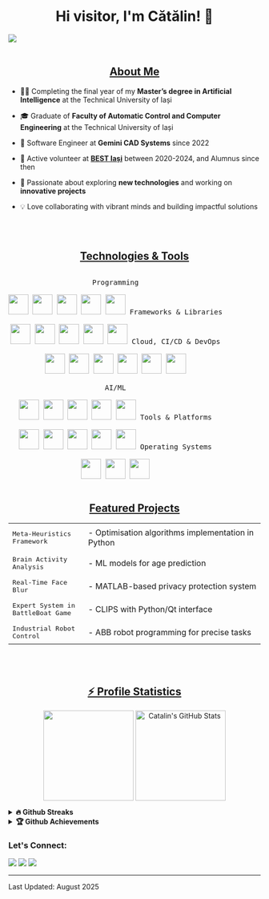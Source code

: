 <h1 align="center">Hi visitor, I'm Cătălin! 👋</h1>
<img src="https://user-images.githubusercontent.com/77922144/165688795-9630989c-6bff-4756-9d73-c8d031f1fd8e.svg"/>
<br><br>

<h2 align="center"><u>About Me</u></h2>
<p align="center">

 - 👨‍🎓 Completing the final year of my **Master’s degree in Artificial Intelligence** at the Technical University of Iași
 
 - 🎓 Graduate of **Faculty of Automatic Control and Computer Engineering** at the Technical University of Iași
 
 - 💼 Software Engineer at **Gemini CAD Systems** since 2022
 
 - 🌟 Active volunteer at <a href="https://bestis.ro/">**BEST Iași**</a> between 2020-2024, and Alumnus since then
 
 - 🌱 Passionate about exploring **new technologies** and working on **innovative projects**
 
 - 💡 Love collaborating with vibrant minds and building impactful solutions

</p>
<br>
<br>

<h2 align="center"><u>Technologies & Tools</u></h2>
<p style="display: inline-block;" align="center">
  <kbd>
    <kbd>Programming</kbd><br><br>
    <img width="40px" src="https://cdn.jsdelivr.net/gh/devicons/devicon/icons/cplusplus/cplusplus-original.svg" />
    <img width="40px" src="https://cdn.jsdelivr.net/gh/devicons/devicon/icons/rust/rust-original.svg" />
    <img width="40px" src="https://cdn.jsdelivr.net/gh/devicons/devicon/icons/python/python-original.svg" />
    <img width="40px" src="https://cdn.jsdelivr.net/gh/devicons/devicon/icons/java/java-original.svg" />
    <img width="40px" src="https://cdn.jsdelivr.net/gh/devicons/devicon/icons/matlab/matlab-original.svg" />
  </kbd>
  <kbd>
    <kbd>Frameworks & Libraries</kbd><br><br>
    <img width="40px" src="https://cdn.jsdelivr.net/gh/devicons/devicon/icons/qt/qt-original.svg" />
    <img width="40px" src="https://cdn.jsdelivr.net/gh/devicons/devicon/icons/react/react-original.svg" />
    <img width="40px" src="https://cdn.jsdelivr.net/gh/devicons/devicon/icons/flask/flask-original.svg" />
    <img width="40px" src="https://cdn.jsdelivr.net/gh/devicons/devicon/icons/opencv/opencv-original.svg" />
    <img width="40px" src="https://cdn.jsdelivr.net/gh/devicons/devicon/icons/hadoop/hadoop-original-wordmark.svg" />
  </kbd>
  <kbd>
    <kbd>Cloud, CI/CD & DevOps</kbd><br><br>
    <img width="40px" src="https://cdn.jsdelivr.net/gh/devicons/devicon/icons/docker/docker-plain-wordmark.svg" />
    <img width="40px" src="https://cdn.jsdelivr.net/gh/devicons/devicon/icons/amazonwebservices/amazonwebservices-original-wordmark.svg" />
    <img width="40px" src="https://cdn.jsdelivr.net/gh/devicons/devicon/icons/firebase/firebase-plain-wordmark.svg" />
    <img width="40px" src="https://cdn.jsdelivr.net/gh/devicons/devicon/icons/jenkins/jenkins-original.svg" />
    <img width="40px" src="https://cdn.jsdelivr.net/gh/devicons/devicon/icons/git/git-original.svg" />
    <img width="40px" src="https://cdn.jsdelivr.net/gh/devicons/devicon/icons/gitlab/gitlab-original.svg" />
  </kbd>
  <br><br>
  <kbd>
    <kbd>AI/ML</kbd><br><br>
    <img width="40px" src="https://cdn.jsdelivr.net/gh/devicons/devicon/icons/pytorch/pytorch-plain-wordmark.svg" />
    <img width="40px" src="https://cdn.jsdelivr.net/gh/devicons/devicon/icons/tensorflow/tensorflow-original.svg" />
    <img width="40px" src="https://cdn.jsdelivr.net/gh/devicons/devicon/icons/scikitlearn/scikitlearn-original.svg" />
    <img width="40px" src="https://cdn.jsdelivr.net/gh/devicons/devicon/icons/numpy/numpy-original.svg" />
    <img width="40px" src="https://cdn.jsdelivr.net/gh/devicons/devicon/icons/pandas/pandas-plain-wordmark.svg" />
  </kbd>
  <kbd>
    <kbd>Tools & Platforms</kbd><br><br>
    <img width="40px" src="https://cdn.jsdelivr.net/gh/devicons/devicon/icons/vscode/vscode-original.svg" />
    <img width="40px" src="https://cdn.jsdelivr.net/gh/devicons/devicon/icons/jupyter/jupyter-original-wordmark.svg" />
    <img width="40px" src="https://cdn.jsdelivr.net/gh/devicons/devicon/icons/googlecolab/googlecolab-plain.svg" />   
    <img width="40px" src="https://cdn.jsdelivr.net/gh/devicons/devicon/icons/vercel/vercel-original-wordmark.svg" />
    <img width="40px" src="https://cdn.jsdelivr.net/gh/devicons/devicon/icons/wordpress/wordpress-plain-wordmark.svg" />
  </kbd>
  <kbd>
    <kbd>Operating Systems</kbd><br><br>
    <img width="40px" src="https://cdn.jsdelivr.net/gh/devicons/devicon/icons/linux/linux-original.svg" />
    <img width="40px" src="https://cdn.jsdelivr.net/gh/devicons/devicon/icons/windows8/windows8-original.svg" />
    <img width="40px" src="https://cdn.jsdelivr.net/gh/devicons/devicon/icons/apple/apple-original.svg" />
  </kbd>
</p>

<br>

<h2 align="center"><u>Featured Projects</u></h2>
<p align="center">
  <table align="center" style="border-collapse: collapse; border: none; width: 100%;">
    <tr>
      <td align="left" style="border: none; padding: 8px; width: 30%;">
        <kbd>Meta-Heuristics Framework</kbd>
      </td>
      <td align="left" style="border: none; padding: 8px; width: 70%;">
        - Optimisation algorithms implementation in Python
      </td>
    </tr>
   <tr>
      <td align="left" style="border: none; padding: 8px; width: 30%;">
        <kbd>Brain Activity Analysis</kbd>
      </td>
      <td align="left" style="border: none; padding: 8px; width: 70%;">
        - ML models for age prediction
      </td>
    </tr>
    <tr>
      <td align="left" style="border: none; padding: 8px; width: 30%;">
        <kbd>Real-Time Face Blur</kbd>
      </td>
      <td align="left" style="border: none; padding: 8px; width: 70%;">
        - MATLAB-based privacy protection system
      </td>
    </tr>
    <tr>
      <td align="left" style="border: none; padding: 8px; width: 30%;">
        <kbd>Expert System in BattleBoat Game</kbd>
      </td>
      <td align="left" style="border: none; padding: 8px; width: 70%;">
        - CLIPS with Python/Qt interface
      </td>
    </tr>
    <tr>
      <td align="left" style="border: none; padding: 8px; width: 30%;">
        <kbd>Industrial Robot Control</kbd>
      </td>
      <td align="left" style="border: none; padding: 8px; width: 70%;">
        - ABB robot programming for precise tasks
      </td>
    </tr>    
  </table>
</p>
<br>
<br>

<h2 align="center"><u>⚡ Profile Statistics</u></h2>
<p align="center">
<img align="center" height="180em" src="https://github-readme-stats.vercel.app/api/top-langs/?username=CatalinButacu&layout=compact&theme=dracula">
<img align="center" height="180em" alt="Catalin's GitHub Stats" src="https://github-readme-stats.vercel.app/api?username=CatalinButacu&theme=dracula" />
 
<details>
 <summary><b>🔥 Github Streaks</b></summary>
 <p align="center"><img src="https://github-readme-streak-stats.herokuapp.com/?user=CatalinButacu"/></p>
</details>

<details>
 <summary><b>🏆 Github Achievements</b></summary>
 <p align="center"><img src="https://github-profile-trophy.vercel.app/?username=CatalinButacu&margin-w=5"/></p>
</details>

</p>

### Let's Connect:

<a href="https://github.com/CatalinButacu" target="_blank"><img src="https://img.shields.io/badge/Github-CatalinButacu-green?style=for-the-badge&logo=github"></a>
<a href="https://www.linkedin.com/in/catalin-butacu/" target="_blank"><img src="https://img.shields.io/badge/LinkedIn-Catalin-blue?style=for-the-badge&logo=linkedin"></a>
<a href="mailto:butacu.catalin@yahoo.com" target="_blank"><img src="https://img.shields.io/badge/Email-butacu.catalin@yahoo.com-red?style=for-the-badge&logo=yahoo"></a>

------

Last Updated: August 2025
